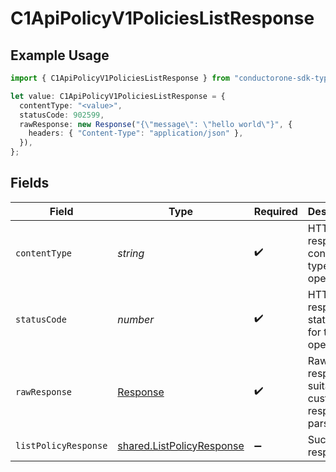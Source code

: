 # C1ApiPolicyV1PoliciesListResponse

## Example Usage

```typescript
import { C1ApiPolicyV1PoliciesListResponse } from "conductorone-sdk-typescript/sdk/models/operations";

let value: C1ApiPolicyV1PoliciesListResponse = {
  contentType: "<value>",
  statusCode: 902599,
  rawResponse: new Response("{\"message\": \"hello world\"}", {
    headers: { "Content-Type": "application/json" },
  }),
};
```

## Fields

| Field                                                                         | Type                                                                          | Required                                                                      | Description                                                                   |
| ----------------------------------------------------------------------------- | ----------------------------------------------------------------------------- | ----------------------------------------------------------------------------- | ----------------------------------------------------------------------------- |
| `contentType`                                                                 | *string*                                                                      | :heavy_check_mark:                                                            | HTTP response content type for this operation                                 |
| `statusCode`                                                                  | *number*                                                                      | :heavy_check_mark:                                                            | HTTP response status code for this operation                                  |
| `rawResponse`                                                                 | [Response](https://developer.mozilla.org/en-US/docs/Web/API/Response)         | :heavy_check_mark:                                                            | Raw HTTP response; suitable for custom response parsing                       |
| `listPolicyResponse`                                                          | [shared.ListPolicyResponse](../../../sdk/models/shared/listpolicyresponse.md) | :heavy_minus_sign:                                                            | Successful response                                                           |